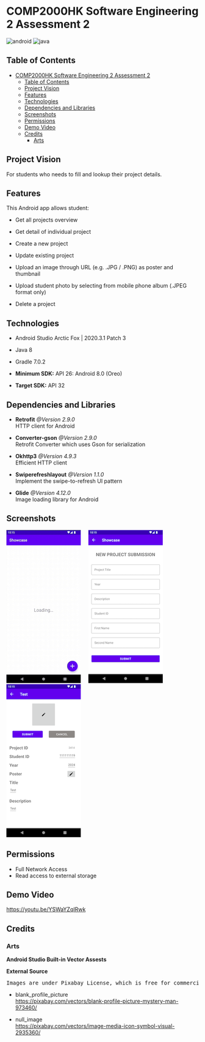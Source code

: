 # COMP2000HK Software Engineering 2 Assessment 2 
![android](https://img.shields.io/badge/Android-3DDC84?style=for-the-badge&logo=android&logoColor=white)
![java](https://img.shields.io/badge/Java-ED8B00?style=for-the-badge&logo=java&logoColor=white)

## Table of Contents
- [COMP2000HK Software Engineering 2 Assessment 2](#comp2000hk-software-engineering-2-assessment-2)
  - [Table of Contents](#table-of-contents)
  - [Project Vision](#project-vision)
  - [Features](#features)
  - [Technologies](#technologies)
  - [Dependencies and Libraries](#dependencies-and-libraries)
  - [Screenshots](#screenshots)
  - [Permissions](#permissions)
  - [Demo Video](#demo-video)
  - [Credits](#credits)
    - [Arts](#arts)

## Project Vision
For students who needs to fill and lookup their project details.

## Features
This Android app allows student:
- Get all projects overview
  
- Get detail of individual project
  
- Create a new project
  
- Update existing project
  
- Upload an image through URL (e.g. .JPG / .PNG) as poster and thumbnail
  
- Upload student photo by selecting from mobile phone album (.JPEG format only)
  
- Delete a project

## Technologies
- Android Studio Arctic Fox | 2020.3.1 Patch 3
 
- Java 8
 
- Gradle 7.0.2
  
- **Minimum SDK:** API 26: Android 8.0 (Oreo)

- **Target SDK:** API 32

## Dependencies and Libraries
- **Retrofit** *@Version 2.9.0* \
  HTTP client for Android

- **Converter-gson** *@Version 2.9.0* \
  Retrofit Converter which uses Gson for serialization

- **Okhttp3** *@Version 4.9.3* \
  Efficient HTTP client

- **Swiperefreshlayout** *@Version 1.1.0* \
  Implement the swipe-to-refresh UI pattern

- **Glide** *@Version 4.12.0* \
  Image loading library for Android

## Screenshots
![gif](https://github.com/Naviol/showcase-android-applicaion/blob/main/screenshots/screen_recording.gif) &nbsp; &nbsp; ![image](https://github.com/Naviol/showcase-android-applicaion/blob/main/screenshots/screenshot.png) &nbsp; &nbsp; ![image](https://github.com/Naviol/showcase-android-applicaion/blob/main/screenshots/screenshot_2.png)

## Permissions
- Full Network Access
- Read access to external storage

## Demo Video
https://youtu.be/YSWaYZqIRwk

## Credits
### Arts
**Android Studio Built-in Vector Assests** 

**External Source**
<pre>
Images are under Pixabay License, which is free for commercial use and no attribution required
</pre>
- blank_profile_picture \
https://pixabay.com/vectors/blank-profile-picture-mystery-man-973460/

- null_image \
https://pixabay.com/vectors/image-media-icon-symbol-visual-2935360/
